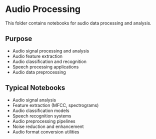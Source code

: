 # Audio Processing

This folder contains notebooks for audio data processing and analysis.

## Purpose
- Audio signal processing and analysis
- Audio feature extraction
- Audio classification and recognition
- Speech processing applications
- Audio data preprocessing

## Typical Notebooks
- Audio signal analysis
- Feature extraction (MFCC, spectrograms)
- Audio classification models
- Speech recognition systems
- Audio preprocessing pipelines
- Noise reduction and enhancement
- Audio format conversion utilities

